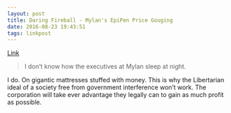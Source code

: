 ```yaml
---
layout: post
title: Daring Fireball - Mylan's EpiPen Price Gouging
date: 2016-08-23 19:43:51
tags: linkpost
---
```

[Link][1]

> I don’t know how the executives at Mylan sleep at night.

I do. On gigantic mattresses stuffed with money. This is why the Libertarian ideal of a society free from government interference won’t work. The corporation will take ever advantage they legally can to gain as much profit as possible.

[1]:	http://daringfireball.net/linked/2016/08/23/mylan-epipen
